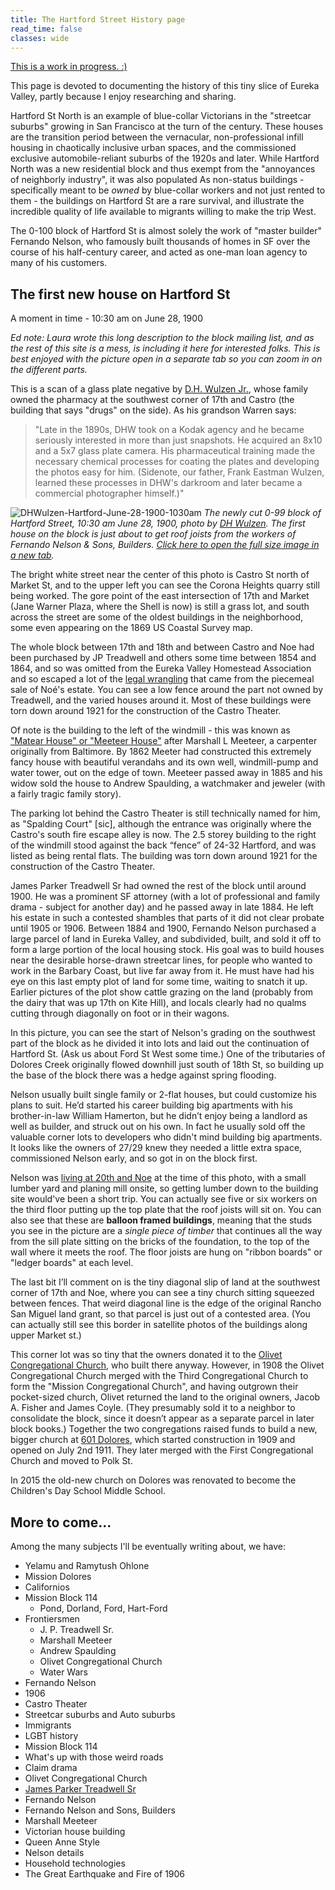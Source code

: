 ```yaml
---
title: The Hartford Street History page
read_time: false
classes: wide
---
```


[This is a work in progress. :)](/about/)

This page is devoted to documenting the history of this tiny slice of Eureka Valley, partly because I enjoy researching and sharing.


Hartford St North is an example of blue-collar Victorians in the "streetcar suburbs" growing in San Francisco at the turn of the century. These houses are the transition period between the vernacular, non-professional infill housing in chaotically inclusive urban spaces, and the commissioned exclusive automobile-reliant suburbs of the 1920s and later. While Hartford North was a new residential block and thus exempt from the "annoyances of neighborly industry", it was also populated  As non-status buildings - specifically meant to be _owned_ by blue-collar workers and not just rented to them - the buildings on Hartford St are a rare survival, and illustrate the incredible quality of life available to migrants willing to make the trip West.

The 0-100 block of Hartford St is almost solely the work of "master builder" Fernando Nelson, who famously built thousands of homes in SF over the course of his half-century career, and acted as one-man loan agency to many of his customers.



## The first new house on Hartford St
A moment in time - 10:30 am on June 28, 1900


_Ed note: Laura wrote this long description to the block mailing list, and as the rest of this site is a mess, is including it here for interested folks. This is best enjoyed with the picture open in a separate tab so you can zoom in on the different parts._

This is a scan of a glass plate negative by [D.H. Wulzen Jr.](/people/dhwulzen/), whose family owned the pharmacy at the southwest corner of 17th and Castro (the building that says "drugs" on the side). As his grandson Warren says:

> "Late in the 1890s, DHW took on a Kodak agency and he became seriously interested in more than just snapshots. He acquired an 8x10 and a 5x7 glass plate camera. His pharmaceutical training made the necessary chemical processes for coating the plates and developing the photos easy for him. (Sidenote, our father, Frank Eastman Wulzen, learned these processes in DHW's darkroom and later became a commercial photographer himself.)"

![DHWulzen-Hartford-June-28-1900-1030am](/images/DHWulzen-Hartford-June-28-1900-1030am.png)
<i>The newly cut 0-99 block of Hartford Street, 10:30 am June 28, 1900, photo by <a href="/people/dhwulzen/">DH Wulzen</a>. The first house on the block is just about to get roof joists from the workers of Fernando Nelson & Sons, Builders.
<a href="/images/DHWulzen-Hartford-June-28-1900-1030am.png" target="_blank" rel="noopener noreferrer">Click here to open the full size image in a new tab</a>.</i>

The bright white street near the center of this photo is Castro St north of Market St, and to the upper left you can see the Corona Heights quarry still being worked. The gore point of the east intersection of 17th and Market (Jane Warner Plaza, where the Shell is now) is still a grass lot, and south across the street are some of the oldest buildings in the neighborhood, some even appearing on the 1869 US Coastal Survey map.

The whole block between 17th and 18th and between Castro and Noe had been purchased by JP Treadwell and others some time between 1854 and 1864, and so was omitted from the Eureka Valley Homestead Association and so escaped a lot of the [legal wrangling](https://www.davidrumsey.com/luna/servlet/detail/RUMSEY~8~1~289005~90060593) that came from the piecemeal sale of Noé's estate. You can see a low fence around the part not owned by Treadwell, and the varied houses around it. Most of these buildings were torn down around 1921 for the construction of the Castro Theater.

Of note is the building to the left of the windmill - this was known as ["Matear House" or "Meeteer House"](/buildings/matear-house/) after Marshall L Meeteer, a carpenter originally from Baltimore. By 1862 Meeter had constructed this extremely fancy house with beautiful verandahs and its own well, windmill-pump and water tower, out on the edge of town. Meeteer passed away in 1885 and his widow sold the house to Andrew Spaulding, a watchmaker and jeweler (with a fairly tragic family story).

The parking lot behind the Castro Theater is still technically named for him, as "Spalding Court" [sic], although the entrance was originally where the Castro's south fire escape alley is now. The 2.5 storey building to the right of the windmill stood against the back “fence” of 24-32 Hartford, and was listed as being rental flats. The building was torn down around 1921 for the construction of the Castro Theater.

James Parker Treadwell Sr had owned the rest of the block until around 1900. He was a prominent SF attorney (with a lot of professional and family drama - subject for another day) and he passed away in late 1884. He left his estate in such a contested shambles that parts of it did not clear probate until 1905 or 1906. Between 1884 and 1900, Fernando Nelson purchased a large parcel of land in Eureka Valley, and subdivided, built, and sold it off to form a large portion of the local housing stock. His goal was to build houses near the desirable horse-drawn streetcar lines, for people who wanted to work in the Barbary Coast, but live far away from it. He must have had his eye on this last empty plot of land for some time, waiting to snatch it up. Earlier pictures of the plot show cattle grazing on the land (probably from the dairy that was up 17th on Kite Hill), and locals clearly had no qualms cutting through diagonally on foot or in their wagons.

In this picture, you can see the start of Nelson's grading on the southwest part of the block as he divided it into lots and laid out the continuation of Hartford St. (Ask us about Ford St West some time.) One of the tributaries of Dolores Creek originally flowed downhill just south of 18th St, so building up the base of the block there was a hedge against spring flooding.

Nelson usually built single family or 2-flat houses, but could customize his plans to suit.  He’d started his career building big apartments with his brother-in-law William Hamerton, but he didn’t enjoy being a landlord as well as builder, and struck out on his own. In fact he usually sold off the valuable corner lots to developers who didn't mind building big apartments. It looks like the owners of 27/29 knew they needed a little extra space, commissioned Nelson early, and so got in on the block first.

Nelson was [living at 20th and Noe](https://www.foundsf.org/index.php?title=Nelson_House,_701_Castro) at the time of this photo, with a small lumber yard and planing mill onsite, so getting lumber down to the building site would've been a short trip. You can actually see five or six workers on the third floor putting up the top plate that the roof joists will sit on. You can also see that these are **balloon framed buildings**, meaning that the studs you see in the picture are a _single piece of timber_ that continues all the way from the sill plate sitting on the bricks of the foundation, to the top of the wall where it meets the roof. The floor joists are hung on "ribbon boards" or "ledger boards" at each level.

The last bit I’ll comment on is the tiny diagonal slip of land at the southwest corner of 17th and Noe, where you can see a tiny church sitting squeezed between fences. That weird diagonal line is the edge of the original Rancho San Miguel land grant, so that parcel is just out of a contested area. (You can actually still see this border in satellite photos of the buildings along upper Market st.)

This corner lot was so tiny that the owners donated it to the [Olivet Congregational Church](/buildings/olivet/), who built there anyway. However, in 1908 the Olivet Congregational Church merged with the Third Congregational Church to form the "Mission Congregational Church", and having outgrown their pocket-sized church, Olivet returned the land to the original owners, Jacob A. Fisher and James Coyle. (They presumably sold it to a neighbor to consolidate the block, since it doesn’t appear as a separate parcel in later block books.) Together the two congregations raised funds to build a new, bigger church at [601 Dolores](https://pcad.lib.washington.edu/building/23182/), which started construction in 1909 and opened on July 2nd 1911. They later merged with the First Congregational Church and moved to Polk St.

In 2015 the old-new church on Dolores was renovated to become the Children's Day School Middle School.


## More to come...

Among the many subjects I'll be eventually writing about, we have:

- Yelamu and Ramytush Ohlone
- Mission Dolores
- Californios
- Mission Block 114
  - Pond, Dorland, Ford, Hart-Ford
- Frontiersmen
  - J. P. Treadwell Sr.
  - Marshall Meeteer
  - Andrew Spaulding
  - Olivet Congregational Church
  - Water Wars
- Fernando Nelson
- 1906
- Castro Theater
- Streetcar suburbs and Auto suburbs
- Immigrants
- LGBT history
- Mission Block 114
- What's up with those weird roads
- Claim drama
- Olivet Congregational Church
- [James Parker Treadwell Sr](/people/jptreadwell-sr/)
- Fernando Nelson
- Fernando Nelson and Sons, Builders
- Marshall Meeteer
- Victorian house building
- Queen Anne Style
- Nelson details
- Household technologies
- The Great Earthquake and Fire of 1906

